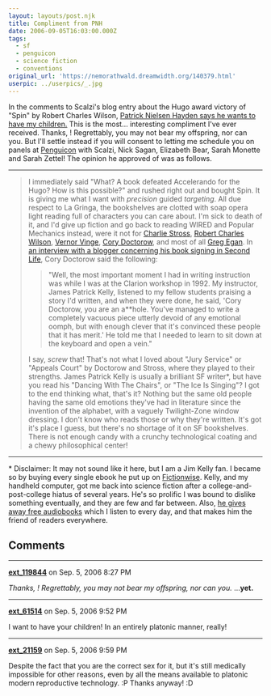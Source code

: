 ```yaml
---
layout: layouts/post.njk
title: Compliment from PNH
date: 2006-09-05T16:03:00.000Z
tags:
  - sf
  - penguicon
  - science fiction
  - conventions
original_url: 'https://nemorathwald.dreamwidth.org/140379.html'
userpic: ../userpics/_.jpg
---
```

In the comments to Scalzi's blog entry about the Hugo award victory of "Spin" by Robert Charles Wilson, [Patrick Nielsen Hayden says he wants to have my children.](http://www.scalzi.com/whatever/004433.html#comments) This is the most... interesting compliment I've ever received. Thanks, ! Regrettably, you may not bear my offspring, nor can you. But I'll settle instead if you will consent to letting me schedule you on panels at [Penguicon](http://www.penguicon.org) with Scalzi, Nick Sagan, Elizabeth Bear, Sarah Monette and Sarah Zettel! The opinion he approved of was as follows.

* * *

> I immediately said "What? A book defeated Accelerando for the Hugo? How is this possible?" and rushed right out and bought Spin. It is giving me what I want with _precision_ guided _targeting_. All due respect to La Gringa, the bookshelves are clotted with soap opera light reading full of characters you can care about. I'm sick to death of it, and I'd give up fiction and go back to reading WIRED and Popular Mechanics instead, were it not for [Charlie Stross](http://www.antipope.org/charlie/), [Robert Charles Wilson](http://www.geocities.com/canadian_sf/wilson/), [Vernor Vinge](http://en.wikipedia.org/wiki/Vernor_Vinge), [Cory Doctorow](http://www.craphound.com), and most of all [Greg Egan](http://gregegan.customer.netspace.net.au/). In [an interview with a blogger concerning his book signing in Second Life](http://secondlife.blogs.com/nwn/2005/07/day_of_the_doct.html), Cory Doctorow said the following:
> 
> > "Well, the most important moment I had in writing instruction was while I was at the Clarion workshop in 1992. My instructor, James Patrick Kelly, listened to my fellow students praising a story I'd written, and when they were done, he said, 'Cory Doctorow, you are an a\*\*hole. You've managed to write a completely vacuous piece utterly devoid of any emotional oomph, but with enough clever that it's convinced these people that it has merit.' He told me that I needed to learn to sit down at the keyboard and open a vein."
> 
> I say, _screw_ that! That's not what I loved about "Jury Service" or "Appeals Court" by Doctorow and Stross, where they played to their strengths. James Patrick Kelly is usually a brilliant SF writer\*, but have you read his "Dancing With The Chairs", or "The Ice Is Singing"? I got to the end thinking what, that's it? Nothing but the same old people having the same old emotions they've had in literature since the invention of the alphabet, with a vaguely Twilight-Zone window dressing. I don't know who reads those or why they're written. It's got it's place I guess, but there's no shortage of it on SF bookshelves. There is not enough candy with a crunchy technological coating and a chewy philosophical center!

* * *

\* Disclaimer: It may not sound like it here, but I am a Jim Kelly fan. I became so by buying every single ebook he put up on [Fictionwise](http://www.fictionwise.com/). Kelly, and my handheld computer, got me back into science fiction after a college-and-post-college hiatus of several years. He's so prolific I was bound to dislike something eventually, and they are few and far between. Also, [he gives away free audiobooks](http://www.jimkelly.net/pages/free.htm) which I listen to every day, and that makes him the friend of readers everywhere.

## Comments

---

**[ext_119844](https://www.dreamwidth.org/users/ext_119844)** on Sep. 5, 2006 8:27 PM

_Thanks, ! Regrettably, you may not bear my offspring, nor can you._ ...**yet.**

---

**[ext_61514](https://www.dreamwidth.org/users/ext_61514)** on Sep. 5, 2006 9:52 PM

I want to have your children! In an entirely platonic manner, really!

---

**[ext_21159](https://www.dreamwidth.org/users/ext_21159)** on Sep. 5, 2006 9:59 PM

Despite the fact that you are the correct sex for it, but it's still medically impossible for other reasons, even by all the means available to platonic modern reproductive technology. :P Thanks anyway! :D
